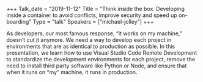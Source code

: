 +++
Talk_date = "2019-11-12"
Title = "Think inside the box. Developing inside a container to avoid conflicts, improve security and speed up on-boarding"
Type = "talk"
Speakers = ["michael-jolley"]
+++

As developers, our most famous response, “it works on my machine,” doesn’t cut it anymore. We need a way to develop each project in environments that are as identical to production as possible. In this presentation, we learn how to use Visual Studio Code Remote Development to standardize the development environments for each project, remove the need to install third party software like Python or Node, and ensure that when it runs on “my” machine, it runs in production.
